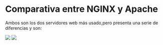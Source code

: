 # Comparativa entre NGINX y Apache

Ambos son los dos servidores web más usado,pero presenta una serie de diferencias y son:

![](https://github.com/jesusromero92/NGINX/blob/main/Fotos/Indice/2.1.png)
![](https://github.com/jesusromero92/NGINX/blob/main/Fotos/Indice/2.2.png)
